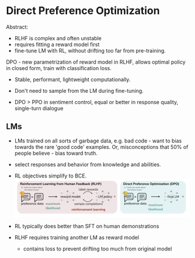 # Direct Preference Optimization

Abstract:
- RLHF is complex and often unstable
- requires fitting a reward model first
- fine-tune LM with RL, without drifting too far from pre-training.

DPO - new parametrization of reward model in RLHF, allows optimal policy in closed form, train with classification loss.

- Stable, performant, lightweight computationally.
- Don't need to sample from the LM during fine-tuning.

- DPO > PPO in sentiment control, equal or better in response quality, single-turn dialogue


## LMs
- LMs trained on all sorts of garbage data, e.g. bad code - want to bias towards the rare 'good code' examples. Or, misconceptions that 50% of people believe - bias toward truth.
- select responses and behavior from knowledge and abilities.
- RL objectives simplify to BCE.
![alt text](image.png)

- RL typically does better than SFT on human demonstrations
- RLHF requires training another LM as reward model
    - contains loss to prevent drifting too much from original model